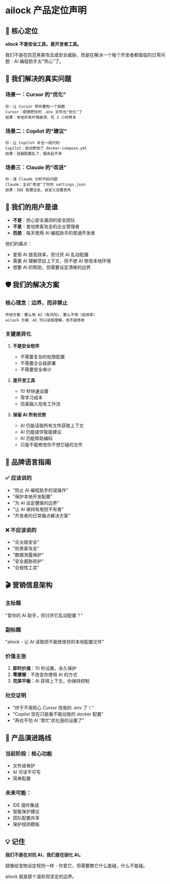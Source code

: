 # ailock 产品定位声明

## 🎯 核心定位

**ailock 不是安全工具，是开发者工具。**

我们不是在防范黑客攻击或安全威胁，而是在解决一个每个开发者都面临的日常问题：AI 编程助手太"热心"了。

## 💭 我们解决的真实问题

### 场景一：Cursor 的"优化"
```
你：让 Cursor 帮你重构一个函数
Cursor：顺便把你的 .env 文件也"优化"了
结果：本地开发环境崩溃，花 2 小时修复
```

### 场景二：Copilot 的"建议"
```
你：让 Copilot 补全一段代码
Copilot：自动修改了 docker-compose.yml
结果：容器配置乱了，服务起不来
```

### 场景三：Claude 的"改进"
```
你：请 Claude 分析代码问题
Claude：主动"改进"了你的 settings.json
结果：IDE 配置全乱，自定义设置丢失
```

## 🎯 我们的用户是谁

- **不是**：担心安全漏洞的安全团队
- **不是**：害怕黑客攻击的企业管理者
- **而是**：每天使用 AI 编程助手的普通开发者

他们的痛点：
- 爱用 AI 提高效率，但讨厌 AI 乱动配置
- 需要 AI 理解项目上下文，但不想 AI 修改本地环境
- 想要 AI 的帮助，但需要设定清晰的边界

## 🛡️ 我们的解决方案

### 核心理念：边界，而非禁止

```
传统方案：要么用 AI（有风险），要么不用（低效率）
ailock 方案：AI 可以读取理解，但不能修改
```

### 关键差异化

1. **不是安全软件**
   - 不需要复杂的权限配置
   - 不需要企业级部署
   - 不需要安全审计

2. **是开发工具**
   - 10 秒快速设置
   - 零学习成本
   - 完美融入现有工作流

3. **保留 AI 所有优势**
   - AI 仍能读取所有文件获取上下文
   - AI 仍能提供智能建议
   - AI 仍能帮助编码
   - 只是不能修改你不想它碰的文件

## 📝 品牌语言指南

### ✅ 应该说的

- "防止 AI 编程助手的误操作"
- "保护本地开发配置"
- "为 AI 设定健康的边界"
- "让 AI 保持有用但不有害"
- "开发者的日常痛点解决方案"

### ❌ 不应该说的

- "企业级安全"
- "防黑客攻击"
- "数据泄露保护"
- "安全威胁防护"
- "合规性工具"

## 🎬 营销信息架构

### 主标题
"爱你的 AI 助手，但讨厌它乱动配置？"

### 副标题
"ailock - 让 AI 读取但不能修改你的本地配置文件"

### 价值主张
1. **即时价值**：10 秒设置，永久保护
2. **零摩擦**：不改变你使用 AI 的方式
3. **完美平衡**：AI 获得上下文，你保持控制

### 社交证明
- "终于不用担心 Cursor 改我的 .env 了！"
- "Copilot 现在只能看不能动我的 docker 配置"
- "再也不怕 AI '帮忙'优化我的设置了"

## 🚀 产品演进路线

### 当前阶段：核心功能
- 文件级保护
- AI 可读不可写
- 简单配置

### 未来可能：
- IDE 插件集成
- 智能保护建议
- 团队配置共享
- 保护规则模板

## 💡 记住

**我们不是在对抗 AI，我们是在驯化 AI。**

就像给宠物设定规则一样 - 你爱它，但需要教它什么能碰，什么不能碰。

ailock 就是那个温和但坚定的边界。